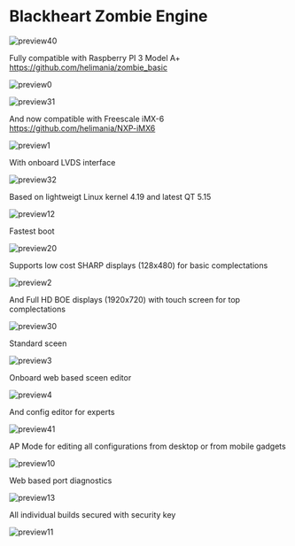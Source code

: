 # Blackheart Zombie Engine

![preview40](https://github.com/helimania/Blackheart-Zombie/blob/master/img/40.jpg)

Fully compatible with Raspberry PI 3 Model A+ https://github.com/helimania/zombie_basic

![preview0](https://github.com/helimania/Blackheart-Zombie/blob/master/img/0.jpg)

![preview31](https://github.com/helimania/Blackheart-Zombie/blob/master/img/31.jpg)

And now compatible with Freescale iMX-6 https://github.com/helimania/NXP-iMX6

![preview1](https://github.com/helimania/Blackheart-Zombie/blob/master/img/2.jpg)

With onboard LVDS interface

![preview32](https://github.com/helimania/Blackheart-Zombie/blob/master/img/32.jpg)

Based on lightweigt Linux kernel 4.19 and latest QT 5.15

![preview12](https://github.com/helimania/Blackheart-Zombie/blob/master/img/12.jpg)

Fastest boot

![preview20](https://github.com/helimania/Blackheart-Zombie/blob/master/img/20.png)

Supports low cost SHARP displays (128x480) for basic complectations

![preview2](https://github.com/helimania/Blackheart-Zombie/blob/master/img/1.jpg)

And Full HD BOE displays (1920x720) with touch screen for top complectations

![preview30](https://github.com/helimania/Blackheart-Zombie/blob/master/img/30.jpg)

Standard sceen 

![preview3](https://github.com/helimania/Blackheart-Zombie/blob/master/img/3.jpg)

Onboard web based sceen editor

![preview4](https://github.com/helimania/Blackheart-Zombie/blob/master/img/4.jpg)

And config editor for experts

![preview41](https://github.com/helimania/Blackheart-Zombie/blob/master/img/41.jpg)

AP Mode for editing all configurations from desktop or from mobile gadgets

![preview10](https://github.com/helimania/Blackheart-Zombie/blob/master/img/10.jpg)

Web based port diagnostics

![preview13](https://github.com/helimania/Blackheart-Zombie/blob/master/img/13.jpg)

All individual builds secured with security key

![preview11](https://github.com/helimania/Blackheart-Zombie/blob/master/img/11.jpg)

